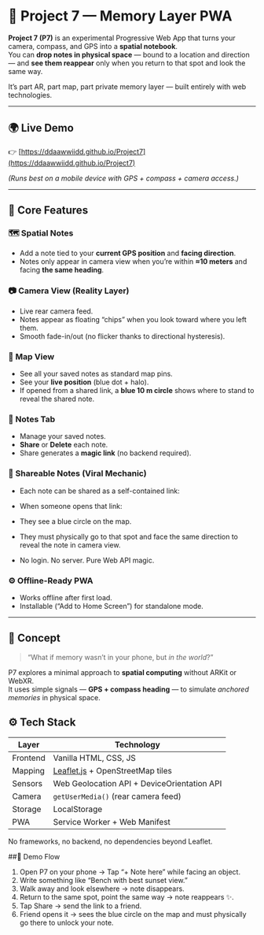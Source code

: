 # 🧠 Project 7 — Memory Layer PWA

**Project 7 (P7)** is an experimental Progressive Web App that turns your camera, compass, and GPS into a **spatial notebook**.  
You can **drop notes in physical space** — bound to a location and direction — and **see them reappear** only when you return to that spot and look the same way.

It’s part AR, part map, part private memory layer — built entirely with web technologies.

---

## 🌍 Live Demo
👉 [https://ddaawwiidd.github.io/Project7](https://ddaawwiidd.github.io/Project7)

*(Runs best on a mobile device with GPS + compass + camera access.)*

---

## 🧩 Core Features

### 🗺️ Spatial Notes
- Add a note tied to your **current GPS position** and **facing direction**.  
- Notes only appear in camera view when you’re within **≈10 meters** and facing **the same heading**.

### 📷 Camera View (Reality Layer)
- Live rear camera feed.  
- Notes appear as floating “chips” when you look toward where you left them.  
- Smooth fade-in/out (no flicker thanks to directional hysteresis).

### 🧭 Map View
- See all your saved notes as standard map pins.  
- See your **live position** (blue dot + halo).  
- If opened from a shared link, a **blue 10 m circle** shows where to stand to reveal the shared note.

### 📝 Notes Tab
- Manage your saved notes.
- **Share** or **Delete** each note.
- Share generates a **magic link** (no backend required).

### 🔗 Shareable Notes (Viral Mechanic)
- Each note can be shared as a self-contained link:

- When someone opens that link:
- They see a blue circle on the map.
- They must physically go to that spot and face the same direction to reveal the note in camera view.  
- No login. No server. Pure Web API magic.

### ⚙️ Offline-Ready PWA
- Works offline after first load.
- Installable (“Add to Home Screen”) for standalone mode.

---
## 🧠 Concept

> “What if memory wasn’t in your phone, but *in the world*?”

P7 explores a minimal approach to **spatial computing** without ARKit or WebXR.  
It uses simple signals — **GPS + compass heading** — to simulate *anchored memories* in physical space.

## ⚙️ Tech Stack

| Layer | Technology |
|-------|-------------|
| Frontend | Vanilla HTML, CSS, JS |
| Mapping | [Leaflet.js](https://leafletjs.com/) + OpenStreetMap tiles |
| Sensors | Web Geolocation API + DeviceOrientation API |
| Camera | `getUserMedia()` (rear camera feed) |
| Storage | LocalStorage |
| PWA | Service Worker + Web Manifest |

No frameworks, no backend, no dependencies beyond Leaflet.

##📱 Demo Flow

1. Open P7 on your phone → Tap “+ Note here” while facing an object.
2. Write something like “Bench with best sunset view.”
3. Walk away and look elsewhere → note disappears.
4. Return to the same spot, point the same way → note reappears ✨.
5. Tap Share → send the link to a friend.
6. Friend opens it → sees the blue circle on the map and must physically go there to unlock your note.

